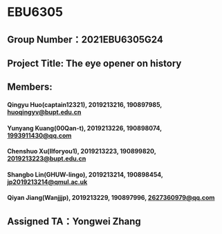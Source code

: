 # EBU6305
## Group Number：2021EBU6305G24
## Project Title: The eye opener on history
## Members:
#### Qingyu Huo(captain12321), 2019213216, 190897985, huoqingyv@bupt.edu.cn
#### Yunyang Kuang(00Qan-t), 2019213226, 190898074, 1993911430@qq.com
#### Chenshuo Xu(llforyou1), 2019213223, 190899820, 2019213223@bupt.edu.cn
#### Shangbo Lin(GHUW-lingo), 2019213214, 190898454, jp2019213214@qmul.ac.uk
#### Qiyan Jiang(Wanjjjp), 2019213229, 190897996, 2627360979@qq.com
## Assigned TA：Yongwei Zhang
